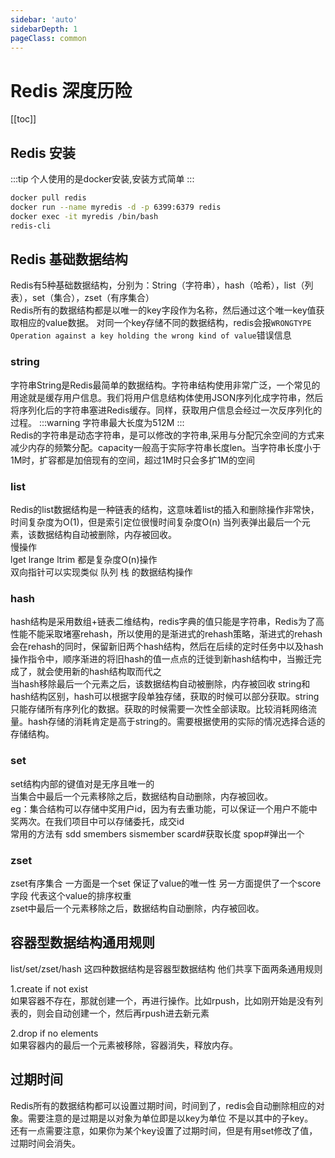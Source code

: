 ```yaml
---
sidebar: 'auto'
sidebarDepth: 1
pageClass: common
---
```

# Redis 深度历险
[[toc]]
## Redis 安装
:::tip
个人使用的是docker安装,安装方式简单
:::
```sh
docker pull redis
docker run --name myredis -d -p 6399:6379 redis
docker exec -it myredis /bin/bash
redis-cli
```
## Redis 基础数据结构
Redis有5种基础数据结构，分别为：String（字符串），hash（哈希），list（列表），set（集合），zset（有序集合）   
Redis所有的数据结构都是以唯一的key字段作为名称，然后通过这个唯一key值获取相应的value数据。
对同一个key存储不同的数据结构，redis会报`WRONGTYPE Operation against a key holding the wrong kind of value`错误信息
### string
字符串String是Redis最简单的数据结构。字符串结构使用非常广泛，一个常见的用途就是缓存用户信息。我们将用户信息结构体使用JSON序列化成字符串，然后将序列化后的字符串塞进Redis缓存。同样，获取用户信息会经过一次反序列化的过程。 
:::warning
字符串最大长度为512M
:::  
Redis的字符串是动态字符串，是可以修改的字符串,采用与分配冗余空间的方式来减少内存的频繁分配。capacity一般高于实际字符串长度len。当字符串长度小于1M时，扩容都是加倍现有的空间，超过1M时只会多扩1M的空间
### list
Redis的list数据结构是一种链表的结构，这意味着list的插入和删除操作非常快，时间复杂度为O(1)，但是索引定位很慢时间复杂度O(n) 当列表弹出最后一个元素，该数据结构自动被删除，内存被回收。   
慢操作   
lget lrange ltrim 都是复杂度O(n)操作   
双向指针可以实现类似 队列 栈 的数据结构操作   
### hash
hash结构是采用数组+链表二维结构，redis字典的值只能是字符串，Redis为了高性能不能采取堵塞rehash，所以使用的是渐进式的rehash策略，渐进式的rehash会在rehash的同时，保留新旧两个hash结构，然后在后续的定时任务中以及hash操作指令中，顺序渐进的将旧hash的值一点点的迁徙到新hash结构中，当搬迁完成了，就会使用新的hash结构取而代之  
当hash移除最后一个元素之后，该数据结构自动被删除，内存被回收
string和hash结构区别，hash可以根据字段单独存储，获取的时候可以部分获取。string只能存储所有序列化的数据。获取的时候需要一次性全部读取。比较消耗网络流量。hash存储的消耗肯定是高于string的。需要根据使用的实际的情况选择合适的存储结构。
### set
set结构内部的键值对是无序且唯一的   
当集合中最后一个元素移除之后，数据结构自动删除，内存被回收。   
eg：集合结构可以存储中奖用户id，因为有去重功能，可以保证一个用户不能中奖两次。在我们项目中可以存储委托，成交id    
常用的方法有 sdd smembers sismember scard#获取长度 spop#弹出一个
### zset
zset有序集合 一方面是一个set 保证了value的唯一性 另一方面提供了一个score字段 代表这个value的排序权重   
zset中最后一个元素移除之后，数据结构自动删除，内存被回收。
## 容器型数据结构通用规则
list/set/zset/hash 这四种数据结构是容器型数据结构 他们共享下面两条通用规则   

1.create if not exist   
如果容器不存在，那就创建一个，再进行操作。比如rpush，比如刚开始是没有列表的，则会自动创建一个，然后再rpush进去新元素     

2.drop if no elements    
如果容器内的最后一个元素被移除，容器消失，释放内存。    
## 过期时间
Redis所有的数据结构都可以设置过期时间，时间到了，redis会自动删除相应的对象。需要注意的是过期是以对象为单位即是以key为单位 不是以其中的子key。    
还有一点需要注意，如果你为某个key设置了过期时间，但是有用set修改了值，过期时间会消失。



